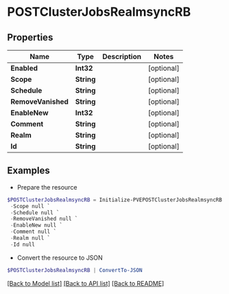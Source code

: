 # POSTClusterJobsRealmsyncRB
## Properties

Name | Type | Description | Notes
------------ | ------------- | ------------- | -------------
**Enabled** | **Int32** |  | [optional] 
**Scope** | **String** |  | [optional] 
**Schedule** | **String** |  | [optional] 
**RemoveVanished** | **String** |  | [optional] 
**EnableNew** | **Int32** |  | [optional] 
**Comment** | **String** |  | [optional] 
**Realm** | **String** |  | [optional] 
**Id** | **String** |  | [optional] 

## Examples

- Prepare the resource
```powershell
$POSTClusterJobsRealmsyncRB = Initialize-PVEPOSTClusterJobsRealmsyncRB  -Enabled null `
 -Scope null `
 -Schedule null `
 -RemoveVanished null `
 -EnableNew null `
 -Comment null `
 -Realm null `
 -Id null
```

- Convert the resource to JSON
```powershell
$POSTClusterJobsRealmsyncRB | ConvertTo-JSON
```

[[Back to Model list]](../README.md#documentation-for-models) [[Back to API list]](../README.md#documentation-for-api-endpoints) [[Back to README]](../README.md)

